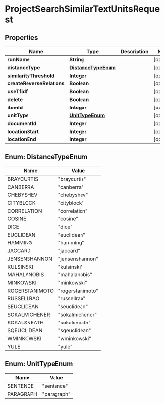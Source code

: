 

# ProjectSearchSimilarTextUnitsRequest


## Properties

Name | Type | Description | Notes
------------ | ------------- | ------------- | -------------
**runName** | **String** |  |  [optional]
**distanceType** | [**DistanceTypeEnum**](#DistanceTypeEnum) |  |  [optional]
**similarityThreshold** | **Integer** |  |  [optional]
**createReverseRelations** | **Boolean** |  |  [optional]
**useTfidf** | **Boolean** |  |  [optional]
**delete** | **Boolean** |  |  [optional]
**itemId** | **Integer** |  |  [optional]
**unitType** | [**UnitTypeEnum**](#UnitTypeEnum) |  |  [optional]
**documentId** | **Integer** |  |  [optional]
**locationStart** | **Integer** |  |  [optional]
**locationEnd** | **Integer** |  |  [optional]



## Enum: DistanceTypeEnum

Name | Value
---- | -----
BRAYCURTIS | &quot;braycurtis&quot;
CANBERRA | &quot;canberra&quot;
CHEBYSHEV | &quot;chebyshev&quot;
CITYBLOCK | &quot;cityblock&quot;
CORRELATION | &quot;correlation&quot;
COSINE | &quot;cosine&quot;
DICE | &quot;dice&quot;
EUCLIDEAN | &quot;euclidean&quot;
HAMMING | &quot;hamming&quot;
JACCARD | &quot;jaccard&quot;
JENSENSHANNON | &quot;jensenshannon&quot;
KULSINSKI | &quot;kulsinski&quot;
MAHALANOBIS | &quot;mahalanobis&quot;
MINKOWSKI | &quot;minkowski&quot;
ROGERSTANIMOTO | &quot;rogerstanimoto&quot;
RUSSELLRAO | &quot;russellrao&quot;
SEUCLIDEAN | &quot;seuclidean&quot;
SOKALMICHENER | &quot;sokalmichener&quot;
SOKALSNEATH | &quot;sokalsneath&quot;
SQEUCLIDEAN | &quot;sqeuclidean&quot;
WMINKOWSKI | &quot;wminkowski&quot;
YULE | &quot;yule&quot;



## Enum: UnitTypeEnum

Name | Value
---- | -----
SENTENCE | &quot;sentence&quot;
PARAGRAPH | &quot;paragraph&quot;



